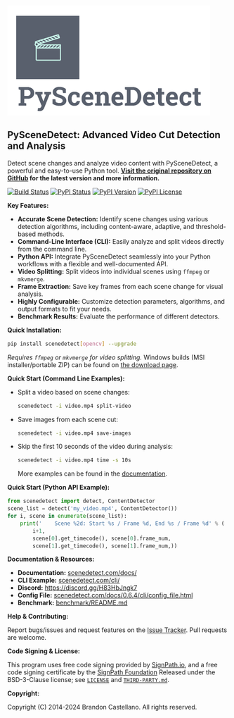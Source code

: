 [![PySceneDetect](https://raw.githubusercontent.com/Breakthrough/PySceneDetect/main/website/pages/img/pyscenedetect_logo_small.png)](https://github.com/Breakthrough/PySceneDetect)

## PySceneDetect: Advanced Video Cut Detection and Analysis

Detect scene changes and analyze video content with PySceneDetect, a powerful and easy-to-use Python tool.  **[Visit the original repository on GitHub](https://github.com/Breakthrough/PySceneDetect) for the latest version and more information.**

[![Build Status](https://img.shields.io/github/actions/workflow/status/Breakthrough/PySceneDetect/build.yml)](https://github.com/Breakthrough/PySceneDetect/actions)
[![PyPI Status](https://img.shields.io/pypi/status/scenedetect.svg)](https://pypi.python.org/pypi/scenedetect/)
[![PyPI Version](https://img.shields.io/pypi/v/scenedetect?color=blue)](https://pypi.python.org/pypi/scenedetect/)
[![PyPI License](https://img.shields.io/pypi/l/scenedetect.svg)](https://scenedetect.com/copyright/)

**Key Features:**

*   **Accurate Scene Detection:** Identify scene changes using various detection algorithms, including content-aware, adaptive, and threshold-based methods.
*   **Command-Line Interface (CLI):**  Easily analyze and split videos directly from the command line.
*   **Python API:** Integrate PySceneDetect seamlessly into your Python workflows with a flexible and well-documented API.
*   **Video Splitting:**  Split videos into individual scenes using `ffmpeg` or `mkvmerge`.
*   **Frame Extraction:** Save key frames from each scene change for visual analysis.
*   **Highly Configurable:** Customize detection parameters, algorithms, and output formats to fit your needs.
*   **Benchmark Results:** Evaluate the performance of different detectors.

**Quick Installation:**

```bash
pip install scenedetect[opencv] --upgrade
```

*Requires `ffmpeg` or `mkvmerge` for video splitting.* Windows builds (MSI installer/portable ZIP) can be found on [the download page](https://scenedetect.com/download/).

**Quick Start (Command Line Examples):**

*   Split a video based on scene changes:

    ```bash
    scenedetect -i video.mp4 split-video
    ```
*   Save images from each scene cut:

    ```bash
    scenedetect -i video.mp4 save-images
    ```
*   Skip the first 10 seconds of the video during analysis:

    ```bash
    scenedetect -i video.mp4 time -s 10s
    ```

    More examples can be found in the [documentation](https://www.scenedetect.com/docs/latest/cli.html).

**Quick Start (Python API Example):**

```python
from scenedetect import detect, ContentDetector
scene_list = detect('my_video.mp4', ContentDetector())
for i, scene in enumerate(scene_list):
    print('    Scene %2d: Start %s / Frame %d, End %s / Frame %d' % (
        i+1,
        scene[0].get_timecode(), scene[0].frame_num,
        scene[1].get_timecode(), scene[1].frame_num,))
```

**Documentation & Resources:**

*   **Documentation:** [scenedetect.com/docs/](https://www.scenedetect.com/docs/)
*   **CLI Example:** [scenedetect.com/cli/](https://www.scenedetect.com/cli/)
*   **Discord:** https://discord.gg/H83HbJngk7
*   **Config File:** [scenedetect.com/docs/0.6.4/cli/config_file.html](https://www.scenedetect.com/docs/0.6.4/cli/config_file.html)
*   **Benchmark:** [benchmark/README.md](benchmark/README.md)

**Help & Contributing:**

Report bugs/issues and request features on the [Issue Tracker](https://github.com/Breakthrough/PySceneDetect/issues).  Pull requests are welcome.

**Code Signing & License:**

This program uses free code signing provided by [SignPath.io](https://signpath.io?utm_source=foundation&utm_medium=github&utm_campaign=PySceneDetect), and a free code signing certificate by the [SignPath Foundation](https://signpath.org?utm_source=foundation&utm_medium=github&utm_campaign=PySceneDetect)
Released under the BSD-3-Clause license; see [`LICENSE`](LICENSE) and [`THIRD-PARTY.md`](THIRD-PARTY.md).

**Copyright:**

Copyright (C) 2014-2024 Brandon Castellano.  All rights reserved.